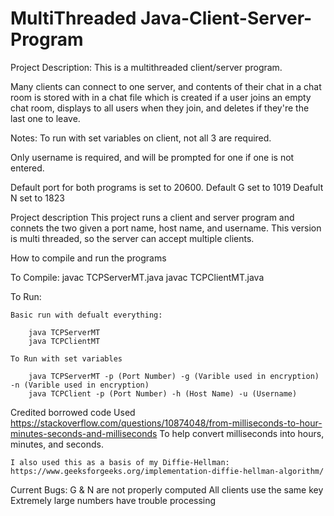 # MultiThreaded Java-Client-Server-Program

Project Description:
This is a multithreaded client/server program.

Many clients can connect to one server, and contents of their chat in a chat room
is stored with in a chat file which is created if a user joins an empty chat room,
displays to all users when they join, and deletes if they're the last one to leave.

Notes: To run with set variables on client, not all 3 are required.
       
Only username is required, and will be prompted for one if
 one is not entered.

Default port for both programs is set to 20600.
Default G set to 1019
Deafult N set to 1823

 Project description
	This project runs a client and server program and connets the two given a 
	port name, host name, and username.
	This version is multi threaded, so the server can accept multiple clients.

 How to compile and run the programs
	
  To Compile:
		javac TCPServerMT.java
		javac TCPClientMT.java

  To Run:
	
	Basic run with defualt everything:
		
		java TCPServerMT
		java TCPClientMT

	To Run with set variables
		
		java TCPServerMT -p (Port Number) -g (Varible used in encryption) -n (Varible used in encryption)
		java TCPClient -p (Port Number) -h (Host Name) -u (Username)

 Credited borrowed code
	Used https://stackoverflow.com/questions/10874048/from-milliseconds-to-hour-minutes-seconds-and-milliseconds
	To help convert milliseconds into hours, minutes, and seconds.

	I also used this as a basis of my Diffie-Hellman:
	https://www.geeksforgeeks.org/implementation-diffie-hellman-algorithm/
  
  Current Bugs:
  G & N are not properly computed
  All clients use the same key
  Extremely large numbers have trouble processing
